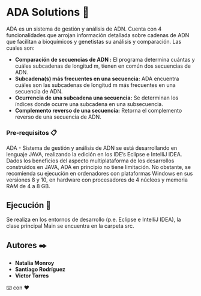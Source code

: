 # ADA Solutions 🧬

ADA es un sistema de gestión y análisis de ADN. Cuenta con 4 funcionalidades que arrojan información detallada sobre cadenas de ADN que facilitan a bioquímicos y genetistas su análisis y comparación. Las cuales son:
  *	**Comparación de secuencias de ADN :** 
    El programa determina cuántas y cuáles subcadenas de longitud m, tienen en común dos secuencias de ADN.
  *	**Subcadena(s) más frecuentes en una secuencia:** 
    ADA encuentra cuáles son las subcadenas de longitud m más frecuentes en una secuencia de ADN.
  *	**Ocurrencia de una subcadena una secuencia:** 
    Se determinan los índices donde ocurre una subcadena en una subsecuencia.
  *	**Complemento reverso de una secuencia:** 
    Retorna el complemento reverso de una secuencia de ADN.

### Pre-requisitos 📋

ADA - Sistema de gestión y análisis de ADN se está desarrollando en lenguaje JAVA, realizando la edición en los IDE’s Eclipse e IntelliJ IDEA.
Dados los beneficios del aspecto multiplataforma de los desarrollos construidos en JAVA, ADA en principio no tiene limitación. 
No obstante, se recomienda su ejecución en ordenadores con plataformas Windows en sus versiones 8 y 10, en hardware con procesadores de 4 núcleos y memoria RAM de 4 a 8 GB. 

## Ejecución 🚀

Se realiza en los entornos de desarrollo (p.e. Eclipse e IntelliJ IDEA), la clase principal Main se encuentra en la carpeta src.

## Autores ✒️

* **Natalia Monroy** 
* **Santiago Rodríguez**
* **Victor Torres**

⌨️ con ❤️
